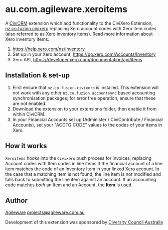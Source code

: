 au.com.agileware.xeroitems
==========================

A [CiviCRM](https://civicrm.org) extension which add functionality to the CiviXero Extension, 
[nz.co.fuzion.civixero](https://github.com/eileenmcnaughton/nz.co.fuzion.civixero)
replacing Xero account codes with Xero item codes (also referred to as Xero inventory items). Read more information about Xero inventory items:
1. https://help.xero.com/nz/Inventory
2. Set up in your Xero account, https://go.xero.com/Accounts/Inventory
3. Xero API, https://developer.xero.com/documentation/api/items


Installation & set-up
---------------------

1. First ensure that `nz.co.fusion.civixero` is installed.  This extension will
   not work with any other `nz.co.fuzion.accountsync` based accounting
   synchronisation packages; for error free operation, ensure that these are not
   enabled.
2. Download the extension to your extensions folder, then enable it from within
   CiviCRM.
3. In your Financial Accounts set up (Administer / CiviContribute /
   Financial Accounts), set your "ACCTG CODE" values to the codes of your items
   in Xero.

How it works
------------

`Xeroitems` hooks into the `Civixero` push process for invoices, replacing
Account codes with Item codes in line items if the financial account of a line
item matches the code of an Inventory Item in your linked Xero account. In the
case that a matching Item is not found, the line item is not modified and falls
back to submitting the line item against an account. If an accounting code
matches *both* an Item and an Account, the **Item** is used.

Author
------

[Agileware](https://agileware.com.au) <projects@agileware.com.au>

Development of this extension was sponsored by
[Diversity Council Australia](https://www.dca.org.au)

